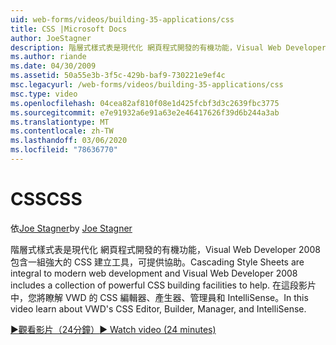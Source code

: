 ```yaml
---
uid: web-forms/videos/building-35-applications/css
title: CSS |Microsoft Docs
author: JoeStagner
description: 階層式樣式表是現代化 網頁程式開發的有機功能，Visual Web Developer 2008 包含一組強大的 CSS 建立工具，可協助 。
ms.author: riande
ms.date: 04/30/2009
ms.assetid: 50a55e3b-3f5c-429b-baf9-730221e9ef4c
msc.legacyurl: /web-forms/videos/building-35-applications/css
msc.type: video
ms.openlocfilehash: 04cea82af810f08e1d425fcbf3d3c2639fbc3775
ms.sourcegitcommit: e7e91932a6e91a63e2e46417626f39d6b244a3ab
ms.translationtype: MT
ms.contentlocale: zh-TW
ms.lasthandoff: 03/06/2020
ms.locfileid: "78636770"
---
```

# <a name="css"></a><span data-ttu-id="e304a-103">CSS</span><span class="sxs-lookup"><span data-stu-id="e304a-103">CSS</span></span>

<span data-ttu-id="e304a-104">依[Joe Stagner](https://github.com/JoeStagner)</span><span class="sxs-lookup"><span data-stu-id="e304a-104">by [Joe Stagner](https://github.com/JoeStagner)</span></span>

<span data-ttu-id="e304a-105">階層式樣式表是現代化 網頁程式開發的有機功能，Visual Web Developer 2008 包含一組強大的 CSS 建立工具，可提供協助。</span><span class="sxs-lookup"><span data-stu-id="e304a-105">Cascading Style Sheets are integral to modern web development and Visual Web Developer 2008 includes a collection of powerful CSS building facilities to help.</span></span> <span data-ttu-id="e304a-106">在這段影片中，您將瞭解 VWD 的 CSS 編輯器、產生器、管理員和 IntelliSense。</span><span class="sxs-lookup"><span data-stu-id="e304a-106">In this video learn about VWD's CSS Editor, Builder, Manager, and IntelliSense.</span></span>

[<span data-ttu-id="e304a-107">&#9654;觀看影片（24分鐘）</span><span class="sxs-lookup"><span data-stu-id="e304a-107">&#9654; Watch video (24 minutes)</span></span>](https://channel9.msdn.com/Blogs/ASP-NET-Site-Videos/css)
